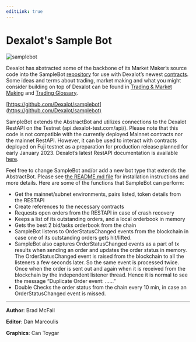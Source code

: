 ```yaml
---
editLink: true
---
```


# Dexalot's Sample Bot


![samplebot](/images/samplebot/samplebot.png)

Dexalot has abstracted some of the backbone of its Market Maker’s source code into the SampleBot [repository](https://github.com/Dexalot/samplebot) for use with Dexalot’s newest [contracts](https://github.com/Dexalot/contracts/tree/main/contracts). Some ideas and terms about trading, market making and what you might consider building on top of Dexalot can be found in [Trading & Market Making](https://medium.com/dexalot/trading-market-making-beb86c6ab159) and [Trading Glossary](https://medium.com/dexalot/dexalot-trading-glossary-88f0406fd41c).

[https://github.com/Dexalot/samplebot](https://github.com/Dexalot/samplebot)

SampleBot extends the AbstractBot and utilizes connections to the Dexalot RestAPI on the Testnet (api.dexalot-test.com/api/). Please note that this code is not compatible with the currently deployed Mainnet contracts nor the mainnet RestAPI. However, it can be used to interact with contracts deployed on Fuji testnet as a preparation for production release planned for early January 2023. Dexalot’s latest RestAPI documentation is available [here](https://docs.dexalot-test.com/).

Feel free to change SampleBot and/or add a new bot type that extends the AbstractBot. Please see [the README.md file](https://github.com/Dexalot/samplebot) for installation instructions and more details. Here are some of the functions that SampleBot can perform:

* Get the mainnet/subnet environments, pairs listed, token details from the RESTAPI
* Create references to the necessary contracts
* Requests open orders from the RESTAPI in case of crash recovery
* Keeps a list of its outstanding orders, and a local orderbook in memory
* Gets the best 2 bid/asks orderbook from the chain
* SampleBot listens to OrderStatusChanged events from the blockchain in case one of its outstanding orders gets hit/lifted.
* SampleBot also captures OrderStatusChanged events as a part of tx results when sending an order and updates the order status in memory. The OrderStatusChanged event is raised from the blockchain to all the listeners a few seconds later. So the same event is processed twice. Once when the order is sent out and again when it is received from the blockchain by the independent listener thread. Hence it is normal to see the message “Duplicate Order event: ……”
* Double Checks the order status from the chain every 10 min, in case an OrderStatusChanged event is missed.

---

**Author**: Brad McFall

**Editor**: Dan Marcoulis

**Graphics**: Can Toygar
